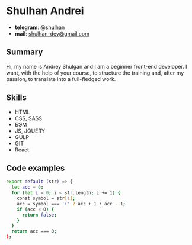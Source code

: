# Shulhan Andrei

- **telegram**: [@shulhan](http:/t.me/shulhan)
- **mail**: shulhan-dev@gmail.com

## Summary

Hi, my name is Andrey Shulgan and I am a beginner front-end developer. I want, with the help of your course, to structure the training and, after my passion, to translate into a full-fledged work.

## Skills

- HTML
- CSS, SASS
- БЭМ
- JS, JQUERY
- GULP
- GIT
- React

## Code examples

```sh
export default (str) => {
  let acc = 0;
  for (let i = 0; i < str.length; i += 1) {
    const symbol = str[i];
    acc = symbol === '(' ? acc + 1 : acc - 1;
    if (acc < 0) {
      return false;
    }
  }
  return acc === 0;
};
```
